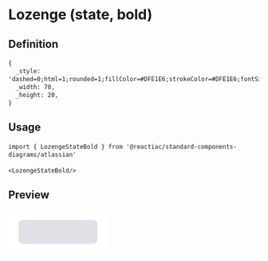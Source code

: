 # Lozenge (state, bold)

## Definition

```
{
  _style: 'dashed=0;html=1;rounded=1;fillColor=#DFE1E6;strokeColor=#DFE1E6;fontSize=12;align=center;fontStyle=1;strokeWidth=2;fontColor=#42526E',
  _width: 70,
  _height: 20,
}
```

## Usage

```
import { LozengeStateBold } from '@reactiac/standard-components-diagrams/atlassian'

<LozengeStateBold/>
```

## Preview

<img src="./lozenge-state-bold.png" width="200"/>
